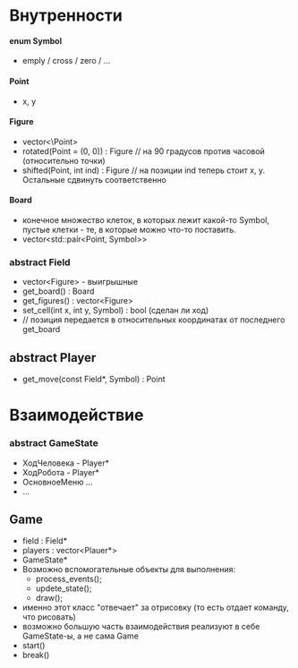 # Внутренности

#### enum Symbol 
- emply / cross / zero / ...

#### Point
- x, y

#### Figure
- vector<\Point>
- rotated(Point = (0, 0)) : Figure // на 90 градусов против часовой (относительно точки)
- shifted(Point, int ind) : Figure // на позиции ind теперь стоит x, y. Остальные сдвинуть соответственно

#### Board
- конечное множество клеток, в которых лежит какой-то Symbol, пустые клетки - те, в которые можно что-то поставить.
- vector\<std::pair\<Point, Symbol>>

### abstract Field
- vector\<Figure> - выигрышные
- get_board() : Board
- get_figures() : vector\<Figure>
- set_cell(int x, int y, Symbol) : bool (сделан ли ход)
- // позиция передается в относительных координатах от последнего get_board

## abstract Player
- get_move(const Field\*, Symbol) : Point



# Взаимодействие

### abstract GameState
- ХодЧеловека - Player\*
- ХодРобота - Player\*
- ОсновноеМеню ...
- ...

## Game
- field : Field\*
- players : vector\<Plauer\*> 
- GameState\*
- Возможно вспомогательные объекты для выполнения:
	- process_events();
	- updete_state();
	- draw();
- именно этот класс "отвечает" за отрисовку (то есть отдает команду, что рисовать)
- возможно большую часть взаимодействия реализуют в себе GameState-ы, а не сама Game
- start()
- break()

